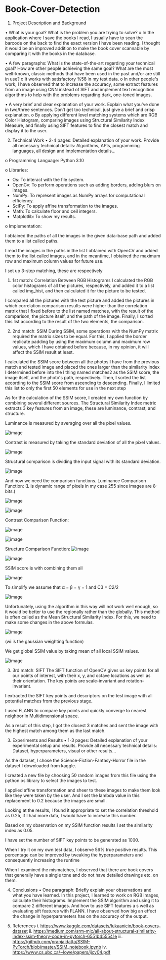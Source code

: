 # Book-Cover-Detection

1.	Project Description and Background

•	What is your goal? What is the problem you are trying to solve? 
o	In the application where I save the books I read, I usually have to scan the barcode on the back to find the exact version I have been reading.  I thought it would be an improved addition to make the book cover scannable by comparing it with the books in the database.

•	A few paragraphs: What is the state-of-the-art regarding your technical goal? How are other people achieving the same goal? What are the most well-known, classic methods that have been used in the past and/or are still in use?
o	It works with satisfactory %58 in my test data.
o	In other people's work, I have observed that to increase the accuracy, some extract features from an image using CNN instead of SIFT and implement text recognition algorithms to help with the problems regarding dark, one-toned images.

•	A very brief and clear explanation of your work. Explain what you’ve done in two/three sentences. Don’t get too technical, just give a brief and crisp explanation.
o	By applying different level matching systems which are RGB Color Histogram, comparing images using Structural Similarity Index Measure, and finally using SIFT features to find the closest match and display it to the user.


2.	Technical Work
•	2-4 pages: Detailed explanation of your work. Provide all necessary technical details: Algorithms, APIs, programming languages, all design and implementation details…

o	Programming Language: Python 3.10

o	Libraries: 
-	Os: To interact with the file system.
-	OpenCv: To perform operations such as adding borders, adding blurs on images.
-	NumPy: To represent images as NumPy arrays for computational efficiency.
-	SciPy: To apply affine transformation to the images.
-	Math: To calculate floor and ceil integers.
-	Matplotlib: To show my results.

o	Implementation: 

I obtained the paths of all the images in the given data-base path and added them to a list called paths.

I read the images in the paths in the list I obtained with OpenCV and added them to the list called images, and in the meantime, I obtained the maximum row and maximum column values for future use.

I set up 3-step matching, these are respectively

1.	1st match: Correlation Between RGB Histograms
I calculated the RGB color histograms of all the pictures, respectively, and added it to a list called img_hist, and then calculated it for the picture to be tested.

I compared all the pictures with the test picture and added the pictures in which correlation comparison results were higher than the correlation matrix that I fixed before to the list named matches, with the result of the comparison, the picture itself, and the path of the image. Finally, I sorted this list according to the result of the two elements, the comparison.

2.	2nd match: SSIM
During SSIM, some operations with the NumPy matrix required the matrix sizes to be equal. For this, I applied the border replicate padding by using the maximum column and maximum row values, which I have obtained before because, in my opinion, it will affect the SSIM result at least.

I calculated the SSIM score between all the photos I have from the previous match and tested image and placed the ones larger than the similarity index I determined before into the l thing named matches2 as the SSIM score, the image itself, and the photo's path, respectively. Then, I sorted the list according to the SSIM score from ascending to descending. Finally, I limited this list to only the first 50 elements for use in the next step

As for the calculation of the SSIM score, I created my own function by combining several different sources. The Structural Similarity Index metric extracts 3 key features from an image, these are luminance, contrast, and structure.

Luminance is measured by averaging over all the pixel values.
 
 ![image](https://user-images.githubusercontent.com/55497608/209398489-dcdbe0fc-d813-43f1-a075-54ce095c207c.png)

Contrast is measured by taking the standard deviation of all the pixel values.

![image](https://user-images.githubusercontent.com/55497608/209398478-8621ed86-5236-43c8-a36a-1147941bf007.png)

Structural comparison is dividing the input signal with its standard deviation.

![image](https://user-images.githubusercontent.com/55497608/209398457-da24c6b4-5c20-485b-b757-465469e1dc02.png)

And now we need the comparison functions.
Luminance Comparison Function: (L is dynamic range of pixels in my case 255 since images are 8-bits.)

![image](https://user-images.githubusercontent.com/55497608/209398428-8a1091c3-76ab-4635-8212-c37c1dace4a0.png)

![image](https://user-images.githubusercontent.com/55497608/209398438-e685f183-e95c-4e33-925a-4fb615edf088.png)

Contrast Comparison Function: 
 
![image](https://user-images.githubusercontent.com/55497608/209398411-89bdff49-d865-4c2a-9eea-1dd995af3e40.png)

![image](https://user-images.githubusercontent.com/55497608/209398417-816c8639-4e33-4cd0-a37c-da77caf591ce.png)

Structure Comparison Function:
![image](https://user-images.githubusercontent.com/55497608/209398356-dde3d02f-066d-48b4-969d-554defd5140c.png)

![image](https://user-images.githubusercontent.com/55497608/209398368-03387e57-f3ab-4fb5-bdac-1fbdced144ff.png)

SSIM score is with combining them all

![image](https://user-images.githubusercontent.com/55497608/209398391-caa13a2d-f71d-4c92-b6dd-6a6e7d8f6396.png)
			 
To simplify we assume that α = β = γ = 1 and C3 = C2/2

![image](https://user-images.githubusercontent.com/55497608/209398349-4c517e54-7f59-421b-bc41-21dd5be950ef.png)

Unfortunately, using the algorithm in this way will not work well enough, so it would be better to use the regionally rather than the globally. This method is often called as the Mean Structural Similarity Index. For this, we need to make some changes in the above formulas.

![image](https://user-images.githubusercontent.com/55497608/209398330-23a4c6b3-c43a-4583-b755-d7f1b1d4b56f.png)
 
(wi is the gaussian weighting function)

We get global SSIM value by taking mean of all local SSIM values.

![image](https://user-images.githubusercontent.com/55497608/209398313-57c0c5c3-a144-477c-bb4f-94f5aad28f5f.png)
 
3.	3rd match: SIFT
The SIFT function of OpenCV gives us key points for all our points of interest, with their x, y, and octave locations as well as their orientation. The key points are scale-invariant and rotation-invariant.

I extracted the SIFT key points and descriptors on the test image with all potential matches from the previous stage. 

I used FLANN to compare key points and quickly converge to nearest neighbor in Multidimensional space.

As a result of this step, I got the closest 3 matches and sent the image with the highest match among them as the last match.


3.	Experiments and Results
•	1-3 pages: Detailed explanation of your experimental setup and results. Provide all necessary technical details: Dataset, hyperparameters, visual or other results…

As the dataset, I chose the Science-Fiction-Fantasy-Horror file in the dataset I downloaded from kaggle.

I created a new file by choosing 50 random images from this file using the python os library to select the images to test.  

I applied affine transformation and sheer to these images to make them look like they were taken by the user. And I set the lambda value in this replacement to 0.2 because the images are small.

Looking at the results, I found it appropriate to set the correlation threshold as 0.25, if I had more data, I would have to increase this number.

Based on my observation on my SSIM function results I set the similarity index as 0.05.

I have set the number of SIFT key points to be generated as 1000.

When I try it on my own test data, I observe 56% true positive results. This percentage can be improved by tweaking the hyperparameters and consequently increasing the runtime

When I examined the mismatches, I observed that there are book covers that generally have a single tone and do not have detailed drawings etc. on them.


4.	Conclusions
•	One paragraph: Briefly explain your observations and what you have learned.
In this project, I learned to work on RGB images, calculate their histograms. Implement the SSIM algorithm and using it to compare 2 different images. And how to use SIFT features a s well as evaluating sift features with FLANN. I have observed how big an effect the change in hyperparameters has on the accuracy of the output.


5.	References
i.	https://www.kaggle.com/datasets/lukaanicin/book-covers-dataset
ii.	https://medium.com/srm-mic/all-about-structural-similarity-index-ssim-theory-code-in-pytorch-6551b455541e
iii.	https://github.com/pranjaldatta/SSIM-PyTorch/blob/master/SSIM_notebook.ipynb
iv.	https://www.cs.ubc.ca/~lowe/papers/ijcv04.pdf

